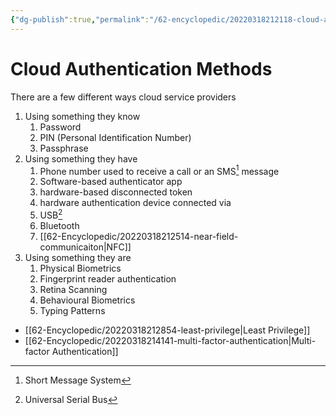 ```yaml
---
{"dg-publish":true,"permalink":"/62-encyclopedic/20220318212118-cloud-authentication-methods/","dgHomeLink":true,"dgPassFrontmatter":false}
---
```



# Cloud Authentication Methods

There are a few different ways cloud service providers

1. Using something they know
   1. Password
   2. PIN (Personal Identification Number)
   3. Passphrase
2. Using something they have
   1. Phone number used to receive a call or an SMS[^1] message
   2. Software-based authenticator app
   3. hardware-based disconnected token
   4. hardware authentication device connected via
   5. USB[^2]
   6. Bluetooth
   7. [[62-Encyclopedic/20220318212514-near-field-communicaiton|NFC]]
3. Using something they are
   1. Physical Biometrics
   1. Fingerprint reader authentication
   1. Retina Scanning
   1. Behavioural Biometrics
   1. Typing Patterns

[^1]: Short Message System
[^2]: Universal Serial Bus

- [[62-Encyclopedic/20220318212854-least-privilege|Least Privilege]]
- [[62-Encyclopedic/20220318214141-multi-factor-authentication|Multi-factor Authentication]]
